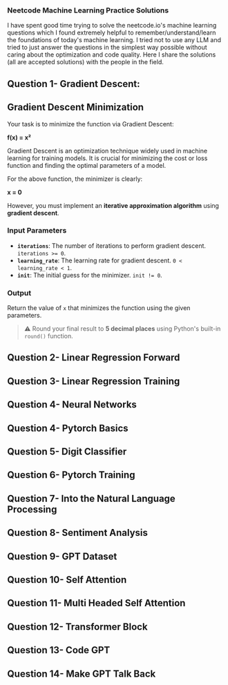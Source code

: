### Neetcode Machine Learning Practice Solutions


I have spent good time trying to solve the neetcode.io's machine learning questions which I found extremely helpful to remember/understand/learn the foundations of today's machine learning. 
I tried not to use any LLM and tried to just answer the questions in the simplest way possible without caring about the optimization and code quality.
Here I share the solutions (all are accepted solutions) with the people in the field.

## Question 1- Gradient Descent:
## Gradient Descent Minimization

Your task is to minimize the function via Gradient Descent:

**f(x) = x²**

Gradient Descent is an optimization technique widely used in machine learning for training models. It is crucial for minimizing the cost or loss function and finding the optimal parameters of a model.

For the above function, the minimizer is clearly:

**x = 0**

However, you must implement an **iterative approximation algorithm** using **gradient descent**.

### Input Parameters

- **`iterations`**: The number of iterations to perform gradient descent. `iterations >= 0`.
- **`learning_rate`**: The learning rate for gradient descent. `0 < learning_rate < 1`.
- **`init`**: The initial guess for the minimizer. `init != 0`.

### Output

Return the value of `x` that minimizes the function using the given parameters.

> ⚠️ Round your final result to **5 decimal places** using Python's built-in `round()` function.

## Question 2- Linear Regression Forward
## Question 3- Linear Regression Training
## Question 4- Neural Networks
## Question 4- Pytorch Basics
## Question 5- Digit Classifier
## Question 6- Pytorch Training
## Question 7- Into the Natural Language Processing
## Question 8- Sentiment Analysis
## Question 9- GPT Dataset
## Question 10- Self Attention
## Question 11- Multi Headed Self Attention
## Question 12- Transformer Block
## Question 13- Code GPT
## Question 14- Make GPT Talk Back


